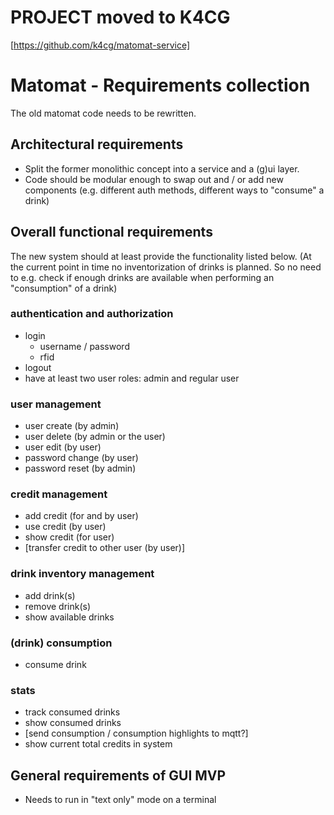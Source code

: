 # PROJECT moved to K4CG
[https://github.com/k4cg/matomat-service]

# Matomat - Requirements collection
The old matomat code needs to be rewritten.

## Architectural requirements
- Split the former monolithic concept into a service and a (g)ui layer.
- Code should be modular enough to swap out and / or add new components (e.g. different auth methods, different ways to "consume" a drink)

## Overall functional requirements
The new system should at least provide the functionality listed below.
(At the current point in time no inventorization of drinks is planned. So no need to  e.g. check if enough drinks are available when performing an "consumption" of a drink)

### authentication and authorization
- login
    - username / password
    - rfid
- logout
- have at least two user roles: admin and regular user

### user management
- user create (by admin)
- user delete (by admin or the user)
- user edit (by user)
- password change (by user)
- password reset (by admin)

### credit management
- add credit (for and by user)
- use credit (by user)
- show credit (for user)
- [transfer credit to other user (by user)]

### drink inventory management
- add drink(s)
- remove drink(s)
- show available drinks

### (drink) consumption
- consume drink

### stats
- track consumed drinks
- show consumed drinks
- [send consumption / consumption highlights to mqtt?]
- show current total credits in system

## General requirements of GUI MVP
- Needs to run in "text only" mode on a terminal
